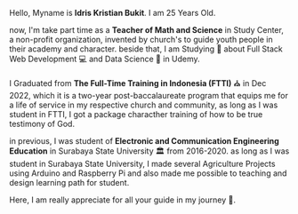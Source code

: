 Hello, Myname is **Idris Kristian Bukit**. I am 25 Years Old. 

now, I'm take part time as a **Teacher of Math and Science** in Study Center, a non-profit organization, invented by church's to guide youth people in their academy and character. beside that, I am Studying :open_book: about Full Stack Web Development :computer: and Data Science :microscope: in Udemy. 

I Graduated from **The Full-Time Training in Indonesia (FTTI)** :church: in Dec 2022, which it is a two-year post-baccalaureate program that equips me for a life of service in my respective church and community, as long as I was student in FTTI, I got a package characther training of how to be true testimony of God. 

in previous, I was student of **Electronic and Communication Engineering Education** in Surabaya State University :classical_building: from 2016-2020. as long as I was student in Surabaya State University, I made several Agriculture Projects using Arduino and Raspberry Pi and also made me possible to teaching and design learning path for student.

Here, I am really appreciate for all your guide in my journey :ear_of_rice:.

